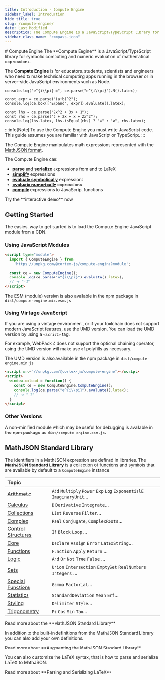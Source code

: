 ```yaml
---
title: Introduction - Compute Engine
sidebar_label: Introduction
hide_title: true
slug: /compute-engine/
date: Last Modified
description: The Compute Engine is a JavaScript/TypeScript library for symbolic computing and numeric evaluation of mathematical expressions.
sidebar_class_name: "compass-icon"
---
```


<HeroImage path="/img/hero/compute-engine.jpg" >
# Compute Engine
</HeroImage>

<Intro>
The **Compute Engine** is a JavaScript/TypeScript library for symbolic
computing and numeric evaluation of mathematical expressions.
</Intro>

The **Compute Engine** is for educators, students, scientists and engineers 
who need to make technical computing apps running in the browser or in
server-side JavaScript environments such as Node.

<div style={{height:"3rem"}}></div>


```live
console.log("e^{i\\pi} =", ce.parse("e^{i\\pi}").N().latex);
```

```live
const expr = ce.parse("(a+b)^2");
console.log(ce.box(["Expand", expr]).evaluate().latex);
```


```live
const lhs = ce.parse("2x^2 + 3x + 1");
const rhs = ce.parse("1 + 2x + x + 2x^2");
console.log(lhs.latex, lhs.isEqual(rhs) ? "=" : "≠", rhs.latex);
```



:::info[Note]
To use the Compute Engine you must write JavaScript code. This guide 
assumes you are familiar with JavaScript or TypeScript.
:::


The Compute Engine manipulates math expressions represented with 
the <a href="math-json/">MathJSON format</a>.


The Compute Engine can:
- <a href="/compute-engine/guides/latex-syntax/">**parse** and **serialize**</a> expressions from and to LaTeX
- <a href="/compute-engine/guides/simplify/">**simplify**</a> expressions
- <a href="/compute-engine/guides/evaluate/">**evaluate symbolically**</a> expressions
- <a href="/compute-engine/guides/numeric-evaluation/">**evaluate numerically**</a> expressions
- <a href="/compute-engine/guides/compiling/">**compile**</a> expressions to JavaScript functions


<ReadMore path="/compute-engine/demo/" >
Try the **interactive demo** now<Icon name="chevron-right-bold" />
</ReadMore>


## Getting Started

The easiest way to get started is to load the Compute Engine JavaScript module
from a CDN.

### Using JavaScript Modules

```html
<script type="module">
  import { ComputeEngine } from 
    'https://unpkg.com/@cortex-js/compute-engine?module';

  const ce = new ComputeEngine();
  console.log(ce.parse("e^{i\\pi}").evaluate().latex);
  // ➔ "-1"
</script>
```

The ESM (module) version is also available in the npm package in `dist/compute-engine.min.esm.js` 


### Using Vintage JavaScript

If you are using a vintage environment, or if your toolchain does not support
modern JavaScript features, use the UMD version. You can load the UMD
version by using a `<script>` tag.


For example, WebPack 4 does not support the optional chaining operator, using 
the UMD version will make use of polyfills as necessary.

The UMD version is also available in the npm package in `dist/compute-engine.min.js` 


```html
<script src="//unpkg.com/@cortex-js/compute-engine"></script>
<script>
  window.onload = function() {
    const ce = new ComputeEngine.ComputeEngine();
    console.log(ce.parse("e^{i\\pi}").evaluate().latex);
    // ➔ "-1"
  }
</script>
```

### Other Versions

A non-minified module which may be useful for debugging is available in
the npm package as `dist/compute-engine.esm.js`.

## MathJSON Standard Library

The identifiers in a MathJSON expression are defined in libraries. The 
**MathJSON Standard Library** is a collection of functions and symbols that are
available by default to a `ComputeEngine` instance.

<div className="symbols-table" style={{"--first-col-width":"21ch"}}>

| Topic|     |
| :-------- | :---- |
| [Arithmetic](/compute-engine/reference/arithmetic/)                 | `Add` `Multiply` `Power` `Exp` `Log` `ExponentialE` `ImaginaryUnit`... |
| [Calculus](/compute-engine/reference/calculus/)                     | `D` `Derivative` `Integrate`...                                                |
| [Collections](/compute-engine/reference/collections/)               | `List` `Reverse` `Filter`...                                           |
| [Complex](/compute-engine/reference/complex/)                       | `Real` `Conjugate`, `ComplexRoots`...                                  |
| [Control Structures](/compute-engine/reference/control-structures/) | `If` `Block` `Loop` ...                                          |
| [Core](/compute-engine/reference/core/)                             | `Declare` `Assign` `Error` `LatexString`...                       |
| [Functions](/compute-engine/reference/functions/)                   | `Function` `Apply` `Return` ...                                        |
| [Logic](/compute-engine/reference/logic/)                           | `And` `Or` `Not` `True` `False` ...                            |
| [Sets](/compute-engine/reference/sets/)                             | `Union` `Intersection` `EmptySet` `RealNumbers` `Integers`  ...                                  |
| [Special Functions](/compute-engine/reference/special-functions/)   | `Gamma` `Factorial`...                                                 |
| [Statistics](/compute-engine/reference/statistics/)                 | `StandardDeviation` `Mean` `Erf`...                                    |
| [Styling](/compute-engine/reference/styling/)                       | `Delimiter` `Style`...                                                 |
| [Trigonometry](/compute-engine/reference/trigonometry/)             | `Pi` `Cos` `Sin` `Tan`...                                              |

</div>

<ReadMore path="/compute-engine/guides/standard-library/" >
Read more about the **MathJSON Standard Library**<Icon name="chevron-right-bold" />
</ReadMore>

In addition to the built-in definitions from the MathJSON Standard Library
you can also add your own definitions.

<ReadMore path="/compute-engine/guides/augmenting/" >
Read more about **Augmenting the MathJSON Standard Library**<Icon name="chevron-right-bold" />
</ReadMore>

You can also customize the LaTeX syntax, that is how to parse and serialize 
LaTeX to MathJSON.

<ReadMore path="/compute-engine/guides/latex-syntax/" >
Read more about **Parsing and Serializing LaTeX**<Icon name="chevron-right-bold" />
</ReadMore>
